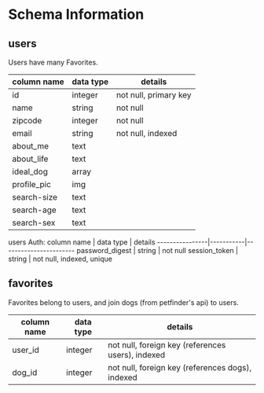 # Schema Information

## users
Users have many Favorites.

column name | data type | details
------------|-----------|-----------------------
id          | integer   | not null, primary key
name        | string    | not null
zipcode     | integer   | not null
email       | string    | not null, indexed
about_me    | text      | 
about_life  | text      | 
ideal_dog   | array     | 
profile_pic | img       | 
search-size | text      | 
search-age  | text      | 
search-sex  | text      | 

users Auth: 
column name     | data type | details
----------------|-----------|-----------------------
password_digest | string    | not null
session_token   | string    | not null, indexed, unique


## favorites
Favorites belong to users, and join dogs (from petfinder's api) to users.

column name | data type | details
------------|-----------|-----------------------
user_id     | integer   | not null, foreign key (references users), indexed
dog_id      | integer   | not null, foreign key (references dogs), indexed
